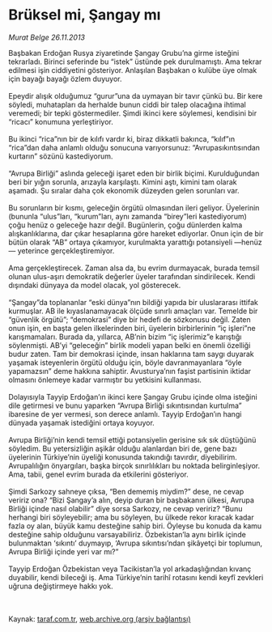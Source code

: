 # Brüksel mi, Şangay mı

*Murat Belge 26.11.2013*

<div class="yazi">Başbakan Erdoğan Rusya ziyaretinde Şangay Grubu’na girme isteğini tekrarladı. Birinci seferinde bu “istek” üstünde pek durulmamıştı. Ama tekrar edilmesi işin ciddiyetini gösteriyor. Anlaşılan Başbakan o kulübe üye olmak için bayağı bayağı özlem duyuyor.<br/><br/>Epeydir alışık olduğumuz “gurur”una da uymayan bir tavır çünkü bu. Bir kere söyledi, muhatapları da herhalde bunun ciddi bir talep olacağına ihtimal veremedi; bir tepki göstermediler. Şimdi ikinci kere söylemesi, kendisini bir “ricacı” konumuna yerleştiriyor.<br/><br/>Bu ikinci “rica”nın bir de kılıfı vardır ki, biraz dikkatli bakınca, “kılıf”ın “rica”dan daha anlamlı olduğu sonucuna varıyorsunuz: “Avrupasıkıntısından kurtarın” sözünü kastediyorum.<br/><br/>“Avrupa Birliği” aslında geleceği işaret eden bir birlik biçimi. Kurulduğundan beri bir yığın sorunla, arızayla karşılaştı. Kimini aştı, kimini tam olarak aşamadı. Şu sıralar daha çok ekonomik düzeyden gelen sorunları var.<br/><br/>Bu sorunların bir kısmı, geleceğin örgütü olmasından ileri geliyor. Üyelerinin (bununla “ulus”ları, “kurum”ları, aynı zamanda “birey”leri kastediyorum) çoğu henüz o geleceğe hazır değil. Bugünlerin, çoğu dünlerden kalma alışkanlıklarına, dar çıkar hesaplarına göre hareket ediyorlar. Onun için de bir bütün olarak “AB” ortaya çıkamıyor, kurulmakta yarattığı potansiyeli —henüz— yeterince gerçekleştiremiyor.<br/><br/>Ama gerçekleştirecek. Zaman alsa da, bu evrim durmayacak, burada temsil olunan ulus-aşırı demokratik değerler üyeler tarafından sindirilecek. Kendi dışındaki dünyaya da model olacak, yol gösterecek.<br/><br/>“Şangay”da toplananlar “eski dünya”nın bildiği yapıda bir uluslararası ittifak kurmuşlar. AB ile kıyaslanamayacak ölçüde sınırlı amaçları var. Temelde bir “güvenlik örgütü”; “demokrasi” diye bir hedefi de sözkonusu değil. Zaten onun işin, en başta gelen ilkelerinden biri, üyelerin birbirlerinin “iç işleri”ne karışmamaları. Burada da, yıllarca, AB’nin bizim “iç işlerimiz”e karıştığı söylenmişti. AB’yi “geleceğin” birlik modeli yapan belki en önemli özelliği budur zaten. Tam bir demokrasi içinde, insan haklarına tam saygı duyarak yaşamak isteyenlerin örgütü olduğu için, böyle davranmayanlara “öyle yapamazsın” deme hakkına sahiptir. Avusturya’nın faşist partisinin iktidar olmasını önlemeye kadar varmıştır bu yetkisini kullanması.<br/><br/>Dolayısıyla Tayyip Erdoğan’ın ikinci kere Şangay Grubu içinde olma isteğini dile getirmesi ve bunu yaparken “Avrupa Birliği sıkıntısından kurtulma” ibaresine de yer vermesi, son derece anlamlı. Tayyip Erdoğan’ın hangi dünyada yaşamak istediğini ortaya koyuyor.<br/><br/>Avrupa Birliği’nin kendi temsil ettiği potansiyelin gerisine sık sık düştüğünü söyledim. Bu yetersizliğin aşikâr olduğu alanlardan biri de, gene bazı üyelerinin Türkiye’nin üyeliği konusunda takındığı tavırdır, diyebilirim. Avrupalılığın önyargıları, başka birçok sınırlılıkları bu noktada belirginleşiyor. Ama, tabii, genel evrim burada da etkilerini gösteriyor.<br/><br/>Şimdi Sarkozy sahneye çıksa, “Ben dememiş miydim?” dese, ne cevap veririz ona? “Bizi Şangay’a alın, deyip duran bir başbakanın ülkesi, Avrupa Birliği içinde nasıl olabilir” diye sorsa Sarkozy, ne cevap veririz? “Bunu herhangi biri söyleyebilir; ama bu söyleyen, bu ülkede rekor kıracak kadar fazla oy alan, büyük kamu desteğine sahip biri. Öyleyse bu konuda da kamu desteğine sahip olduğunu varsayabiliriz. Özbekistan’la aynı birlik içinde bulunmaktan ‘sıkıntı’ duymayıp, ‘Avrupa sıkıntısı’ndan şikâyetçi bir toplumun, Avrupa Birliği içinde yeri var mı?”<br/><br/>Tayyip Erdoğan Özbekistan veya Tacikistan’la yol arkadaşlığından kıvanç duyabilir, kendi bileceği iş. Ama Türkiye’nin tarihî rotasını kendi keyfî zevkleri uğruna değiştirmeye hakkı yok.<br/><br/><br/>
</div>

Kaynak: [taraf.com.tr](http://www.taraf.com.tr:80/murat-belge/makale-bruksel-mi-sangay-mi.htm), [web.archive.org (arşiv bağlantısı)](http://web.archive.org/web/20131128152046/http://www.taraf.com.tr:80/murat-belge/makale-bruksel-mi-sangay-mi.htm)
